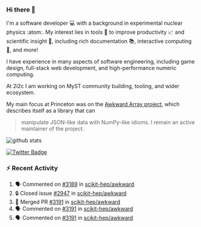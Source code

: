 ### Hi there 👋 

I'm a software developer 💻 with a background in experimental nuclear physics :atom:. My interest lies in tools :wrench: to improve productivity :chart_with_upwards_trend: and scientific insight :telescope:, including rich documentation 📚, interactive computing 🧮, and more! 

I have experience in many aspects of software engineering, including game design, full-stack web development, and high-performance numeric computing. 

At 2i2c I am working on MyST community building, tooling, and wider ecosystem. 

My main focus at Princeton was on the [Awkward Array project](awkward-array.org/), which describes itself as a library that can 
> manipulate JSON-like data with NumPy-like idioms. I remain an active maintainer of the project. 

![github stats](https://github-readme-stats.vercel.app/api?username=agoose77&show_icons=true&hide_rank=true&hide_title=true&bg_color=30,e76445,904e95&text_color=efe3ec&icon_color=efe3ec)
<!--
**agoose77/agoose77** is a ✨ _special_ ✨ repository because its `README.md` (this file) appears on your GitHub profile.

Here are some ideas to get you started:

- 🔭 I’m currently working on ...
- 🌱 I’m currently learning ...
- 👯 I’m looking to collaborate on ...
- 🤔 I’m looking for help with ...
- 💬 Ask me about ...
- 📫 How to reach me: ...
- 😄 Pronouns: ...
- ⚡ Fun fact: ...
-->

[![Twitter Badge](https://img.shields.io/twitter/follow/agoose77?style=flat-square&logo=Twitter&logoColor=white&color=cornflowerblue)](https://twitter.com/agoose77)

### :zap: Recent Activity

<!--START_SECTION:activity-->
1. 🗣 Commented on [#3189](https://github.com/scikit-hep/awkward/pull/3189#issuecomment-2260829386) in [scikit-hep/awkward](https://github.com/scikit-hep/awkward)
2. 🔒 Closed issue [#2947](https://github.com/scikit-hep/awkward/issues/2947) in [scikit-hep/awkward](https://github.com/scikit-hep/awkward)
3. 🎉 Merged PR [#3191](https://github.com/scikit-hep/awkward/pull/3191) in [scikit-hep/awkward](https://github.com/scikit-hep/awkward)
4. 🗣 Commented on [#3191](https://github.com/scikit-hep/awkward/pull/3191#issuecomment-2260827617) in [scikit-hep/awkward](https://github.com/scikit-hep/awkward)
5. 🗣 Commented on [#3191](https://github.com/scikit-hep/awkward/pull/3191#issuecomment-2260827243) in [scikit-hep/awkward](https://github.com/scikit-hep/awkward)
<!--END_SECTION:activity-->
